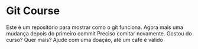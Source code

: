 # Git Course

Este é um repositório para mostrar como o git funciona.
Agora mais uma mudança depois do primeiro commit
Preciso comitar novamente.
Gostou do curso? Quer mais? Ajude com uma doação, até um café é válido
